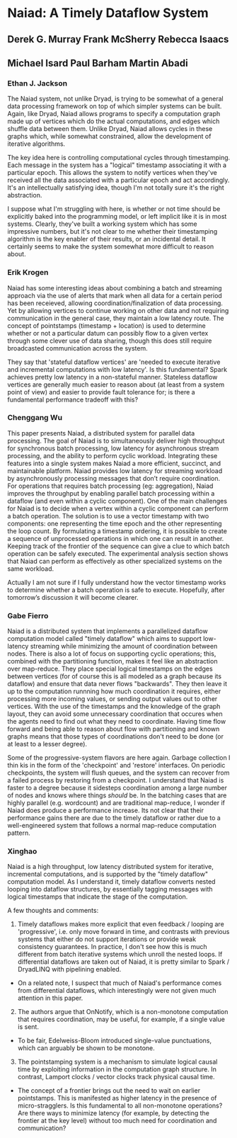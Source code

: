 # Naiad: A Timely Dataflow System
## Derek G. Murray Frank McSherry Rebecca Isaacs
## Michael Isard Paul Barham Martin Abadi

### Ethan J. Jackson
The Naiad system, not unlike Dryad, is trying to be somewhat of a general data
processing framework on top of which simpler systems can be built.  Again, like
Dryad, Naiad allows programs to specify a computation graph made up of
vertices which do the actual computations, and edges which shuffle data
between them.  Unlike Dryad, Naiad allows cycles in these graphs which, while
somewhat constrained, allow the development of iterative algorithms.

The key idea here is controlling computational cycles through timestamping.
Each message in the system has a "logical" timestamp associating it with a
particular epoch.  This allows the system to notify vertices when they've
received all the data associated with a particular epoch and act accordingly.
It's an intellectually satisfying idea, though I'm not totally sure it's the
right abstraction.

I suppose what I'm struggling with here, is whether or not time should be
explicitly baked into the programming model, or left implicit like it is in
most systems.  Clearly, they've built a working system which has some
impressive numbers, but it's not clear to me whether their timestamping
algorithm is the key enabler of their results, or an incidental detail.  It
certainly seems to make the system somewhat more difficult to reason about.


### Erik Krogen
Naiad has some interesting ideas about combining a batch and streaming approach via the use of alerts that mark when all data for a certain period has been receieved, allowing coordination/finalization of data processing. Yet by allowing vertices to continue working on other data and not requiring communication in the general case, they maintain a low latency route. The concept of pointstamps (timestamp + location) is used to determine whether or not a particular datum can possibly flow to a given vertex through some clever use of data sharing, though this does still require broadcasted communication across the system.

They say that 'stateful dataflow vertices' are 'needed to execute iterative and incremental computations with low latency'. Is this fundamental? Spark achieves pretty low latency in a non-stateful manner. Stateless dataflow vertices are generally much easier to reason about (at least from a system point of view) and easier to provide fault tolerance for; is there a fundamental performance tradeoff with this? 

### Chenggang Wu
This paper presents Naiad, a distributed system for parallel data processing. The goal of Naiad is to simultaneously deliver high throughput for synchronous batch processing, low latency for asynchronous stream processing, and the ability to perform cyclic workload. Integrating these features into a single system makes Naiad a more efficient, succinct, and maintainable platform. Naiad provides low latency for streaming workload by asynchronously processing messages that don’t require coordination. For operations that requires batch processing (eg: aggregation), Naiad improves the throughput by enabling parallel batch processing within a dataflow (and even within a cyclic component). One of the main challenges for Naiad is to decide when a vertex within a cyclic component can perform a batch operation. The solution is to use a vector timestamp with two components: one representing the time epoch and the other representing the loop count. By formulating a timestamp ordering, it is possible to create a sequence of unprocessed operations in which one can result in another. Keeping track of the frontier of the sequence can give a clue to which batch operation can be safely executed. The experimental analysis section shows that Naiad can perform as effectively as other specialized systems on the same workload.

Actually I am not sure if I fully understand how the vector timestamp works to determine whether a batch operation is safe to execute. Hopefully, after tomorrow’s discussion it will become clearer.

### Gabe Fierro

Naiad is a distributed system that implements a parallelized dataflow
computation model called "timely dataflow" which aims to support low-latency
streaming while minimizing the amount of coordination between nodes. There is
also a lot of focus on supporting cyclic operations; this, combined with the
partitioning function, makes it feel like an abstraction over map-reduce.  They
place special logical timestamps on the edges between vertices (for of course
this is all modeled as a graph because its dataflow) and ensure that data never
flows "backwards". They then leave it up to the computation runnning how much
coordination it requires, either processing more incoming values, or sending
output values out to other vertices. With the use of the timestamps and the
knowledge of the graph layout, they can avoid some unnecessary coordination
that occures when the agents need to find out what they need to coordinate.
Having time flow forward and being able to reason about flow with partitioning
and known graphs means that those types of coordinations don't need to be done
(or at least to a lesser degree).

Some of the progressive-system flavors are here again. Garbage collection I
thin kis in the form of the 'checkpoint' and 'restore' interfaces. On periodic
checkpoints, the system will flush queues, and the system can recover from a
failed process by restoring from a checkpoint. I understand that Naiad is
faster to a degree because it sidesteps coordination among a large number of
nodes and knows where things *should* be. In the batching cases that are highly
parallel (e.g. wordcount) and are traditional map-reduce, I wonder if Naiad
does produce a performance increase. Its not clear that their performance gains
there are due to the timely dataflow or rather due to a well-engineered system
that follows a normal map-reduce computation pattern.


### Xinghao


Naiad is a high throughput, low latency distributed system for iterative, incremental computations, and is supported by the "timely dataflow" computation model.
As I understand it, timely dataflow converts nested looping into dataflow structures, by essentially tagging messages with logical timestamps that indicate the stage of the computation.

A few thoughts and comments:

1. Timely dataflows makes more explicit that even feedback / looping are 'progressive', i.e. only move forward in time, and contrasts with previous systems that either do not support iterations or provide weak consistency guarantees.
In practice, I don't see how this is much different from batch iterative systems which unroll the nested loops.
If differential dataflows are taken out of Naiad, it is pretty similar to Spark / DryadLINQ with pipelining enabled.
  * On a related note, I suspect that much of Naiad's performance comes from differential dataflows, which interestingly were not given much attention in this paper.
2. The authors argue that OnNotify, which is a non-monotone computation that requires coordination, may be useful, for example, if a single value is sent.
  * To be fair, Edelweiss-Bloom introduced single-value punctuations, which can arguably be shown to be monotone.
3. The pointstamping system is a mechanism to simulate logical causal time by exploiting information in the computation graph structure.
In contrast, Lamport clocks / vector clocks track physical causal time.
  * The concept of a frontier brings out the need to wait on earlier pointstamps. This is manifested as higher latency in the presence of micro-stragglers.
  Is this fundamental to all non-monotone operations? Are there ways to minimize latency (for example, by detecting the frontier at the key level) without too much need for coordination and communication?

